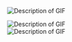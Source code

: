 <img src="https://raw.githubusercontent.com/wkrouse/Bringing-My-OCD-Online/Gif/1st.gif" alt="Description of GIF">

![Description of GIF](https://raw.githubusercontent.com/wkrouse/Bringing-My-OCD-Online/Gif/1st.gif) <br>
![Description of GIF](https://i.imgur.com/1Ol4UJH.gif)
